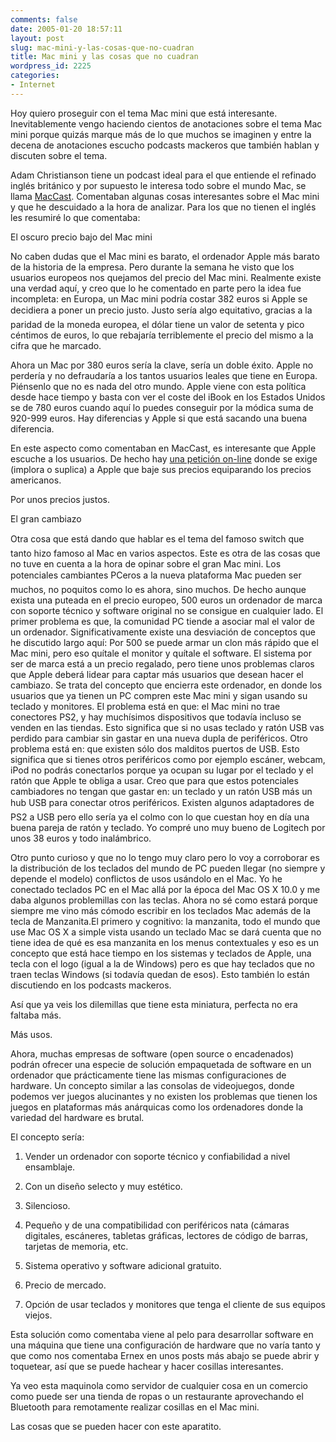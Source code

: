 ```yaml
---
comments: false
date: 2005-01-20 18:57:11
layout: post
slug: mac-mini-y-las-cosas-que-no-cuadran
title: Mac mini y las cosas que no cuadran
wordpress_id: 2225
categories:
- Internet
---
```


Hoy quiero proseguir con el tema Mac mini que está interesante. Inevitablemente vengo haciendo cientos de anotaciones sobre el tema Mac mini porque quizás marque más de lo que muchos se imaginen y entre la decena de anotaciones escucho podcasts mackeros que también hablan y discuten sobre el tema.





Adam Christianson tiene un podcast ideal para el que entiende el refinado inglés británico y por supuesto le interesa todo sobre el mundo Mac, se llama [MacCast](http://maccast.blogspot.com/). Comentaban algunas cosas interesantes sobre el Mac mini y que he descuidado a la hora de analizar. Para los que no tienen el inglés les resumiré lo que comentaba:





El oscuro precio bajo del Mac mini





No caben dudas que el Mac mini es barato, el ordenador Apple más barato de la historia de la empresa. Pero durante la semana he visto que los usuarios europeos nos quejamos del precio del Mac mini. Realmente existe una verdad aquí, y creo que lo he comentado en parte pero la idea fue incompleta: en Europa, un Mac mini podría costar 382 euros si Apple se decidiera a poner un precio justo. Justo sería algo equitativo, gracias a la paridad de la moneda europea, el dólar tiene un valor de setenta y pico céntimos de euros, lo que rebajaría terriblemente el precio del mismo a la cifra que he marcado.





Ahora un Mac por 380 euros sería la clave, sería un doble éxito. Apple no perdería y no defraudaría a los tantos usuarios leales que tiene en Europa. Piénsenlo que no es nada del otro mundo. Apple viene con esta política desde hace tiempo y basta con ver el coste del iBook en los Estados Unidos se de 780 euros cuando aquí lo puedes conseguir por la módica suma de 920-999 euros. Hay diferencias y Apple si que está sacando una buena diferencia.





En este aspecto como comentaban en MacCast, es interesante que Apple escuche a los usuarios. De hecho hay [una petición on-line](http://www.petitiononline.com/MacmiEU/petition.html) donde se exige (implora o suplica) a Apple que baje sus precios equiparando los precios americanos.





Por unos precios justos.





El gran cambiazo





Otra cosa que está dando que hablar es el tema del famoso switch que tanto hizo famoso al Mac en varios aspectos. Este es otra de las cosas que no tuve en cuenta a la hora de opinar sobre el gran Mac mini. Los potenciales cambiantes PCeros a la nueva plataforma Mac pueden ser muchos, no poquitos como lo es ahora, sino muchos. De hecho aunque exista una puteada en el precio europeo, 500 euros un ordenador de marca con soporte técnico y software original no se consigue en cualquier lado. El primer problema es que, la comunidad PC tiende a asociar mal el valor de un ordenador. Significativamente existe una desviación de conceptos que he discutido largo aquí: Por 500 se puede armar un clon más rápido que el Mac mini, pero eso quítale el monitor y quítale el software. El sistema por ser de marca está a un precio regalado, pero tiene unos problemas claros que Apple deberá lidear para captar más usuarios que desean hacer el cambiazo. Se trata del concepto que encierra este ordenador, en donde los usuarios que ya tienen un PC compren este Mac mini y sigan usando su teclado y monitores. El problema está en que: el Mac mini no trae conectores PS2, y hay muchísimos dispositivos que todavía incluso se venden en las tiendas. Esto significa que si no usas teclado y ratón USB vas perdido para cambiar sin gastar en una nueva dupla de periféricos. Otro problema está en: que existen sólo dos malditos puertos de USB. Esto significa que si tienes otros periféricos como por ejemplo escáner, webcam, iPod no podrás conectarlos porque ya ocupan su lugar por el teclado y el ratón que Apple te obliga a usar. Creo que para que estos potenciales cambiadores no tengan que gastar en: un teclado y un ratón USB más un hub USB para conectar otros periféricos. Existen algunos adaptadores de PS2 a USB pero ello sería ya el colmo con lo que cuestan hoy en día una buena pareja de ratón y teclado. Yo compré uno muy bueno de Logitech por unos 38 euros y todo inalámbrico.





Otro punto curioso y que no lo tengo muy claro pero lo voy a corroborar es la distribución de los teclados del mundo de PC pueden llegar (no siempre y depende el modelo) conflictos de usos usándolo en el Mac. Yo he conectado teclados  PC en el Mac allá por la época del Mac OS X 10.0 y me daba algunos problemillas con las teclas. Ahora no sé como estará porque siempre me vino más cómodo escribir en los teclados Mac además de la tecla de Manzanita.El primero y cognitivo: la manzanita, todo el mundo que use Mac OS X a simple vista usando un teclado Mac se dará cuenta que no tiene idea de qué es esa manzanita en los menus contextuales y eso es un concepto que está hace tiempo en los sistemas y teclados de Apple, una tecla con el logo (igual a la de Windows) pero es que hay teclados que no traen teclas Windows (si todavía quedan de esos). Esto también lo están discutiendo en los podcasts mackeros.





Así que ya veis los dilemillas que tiene esta miniatura, perfecta no era faltaba más.





Más usos.





Ahora, muchas empresas de software (open source o encadenados) podrán ofrecer una especie de solución empaquetada de software en un ordenador que prácticamente tiene las mismas configuraciones de hardware. Un concepto similar a las consolas de videojuegos, donde podemos ver juegos alucinantes y no existen los problemas que tienen los juegos en plataformas más anárquicas como los ordenadores donde la variedad del hardware es brutal.





El concepto sería:







  1. Vender un ordenador con soporte técnico y confiabilidad a nivel ensamblaje.


  2. Con un diseño selecto y muy estético.


  3. Silencioso.


  4. Pequeño y de una compatibilidad con periféricos nata (cámaras digitales, escáneres, tabletas gráficas, lectores de código de barras, tarjetas de memoria, etc.


  5. Sistema operativo y software adicional gratuito.


  6. Precio de mercado.


  7. Opción de usar teclados y monitores que tenga el cliente de sus equipos viejos.





Esta solución como comentaba viene al pelo para desarrollar software en una máquina que tiene una configuración de hardware que no varía tanto y que como nos comentaba Ernex en unos posts más abajo se puede abrir y toquetear, así que se puede hachear y hacer cosillas interesantes.





Ya veo esta maquinola como servidor de cualquier cosa en un comercio como puede ser una tienda de ropas o un restaurante aprovechando el Bluetooth para remotamente realizar cosillas en el Mac mini.





Las cosas que se pueden hacer con este aparatito.




 
